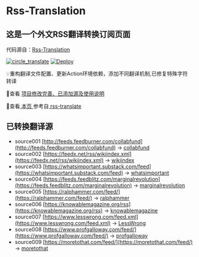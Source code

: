 #  Rss-Translation

## 这是一个外文RSS翻译转换订阅页面 

代码源自：[Rss-Translation](https://github.com/rcy1314/Rss-Translation)

[![circle_translate](https://github.com/Jamyein/Translation-rss/actions/workflows/circle_translate.yml/badge.svg)](https://github.com/Jamyein/Translation-rss/actions/workflows/circle_translate.yml) [![Deploy](https://github.com/Jamyein/Translation-rss/actions/workflows/jekyll-gh-pages.yml/badge.svg)](https://github.com/Jamyein/Translation-rss/actions/workflows/jekyll-gh-pages.yml)

 💡重构翻译文件配置、更新Action环境依赖，添加不同翻译机制,已修复特殊字符转译

 📢查看 [项目修改完善、已添加源及使用说明](https://github.com/Jamyein/Translation-rss/tree/main/illustrate)

 📢查看[ 本页 ](https://jamyein.github.io/Translation-rss/) 参考自[ rss-translate ](https://github.com/talengu/rss-translate)

## 已转换翻译源
 - source001 [http://feeds.feedburner.com/collabfund](http://feeds.feedburner.com/collabfund) -> [collabfund](rss/collabfund.xml)
 - source002 [https://feedx.net/rss/wikiindex.xml](https://feedx.net/rss/wikiindex.xml) -> [wikiindex](rss/wikiindex.xml)
 - source003 [https://whatsimportant.substack.com/feed](https://whatsimportant.substack.com/feed) -> [whatsimportant](rss/whatsimportant.xml)
 - source004 [https://feeds.feedblitz.com/marginalrevolution](https://feeds.feedblitz.com/marginalrevolution) -> [marginalrevolution](rss/marginalrevolution.xml)
 - source005 [https://ralphammer.com/feed/](https://ralphammer.com/feed/) -> [ralphammer](rss/ralphammer.xml)
 - source006 [https://knowablemagazine.org/rss](https://knowablemagazine.org/rss) -> [knowablemagazine](rss/knowablemagazine.xml)
 - source007 [https://www.lesswrong.com/feed.xml](https://www.lesswrong.com/feed.xml) -> [LessWrong](rss/LessWrong.xml)
 - source008 [https://www.profgalloway.com/feed/](https://www.profgalloway.com/feed/) -> [profgalloway](rss/profgalloway.xml)
 - source009 [https://moretothat.com/feed/](https://moretothat.com/feed/) -> [moretothat](rss/moretothat.xml)
